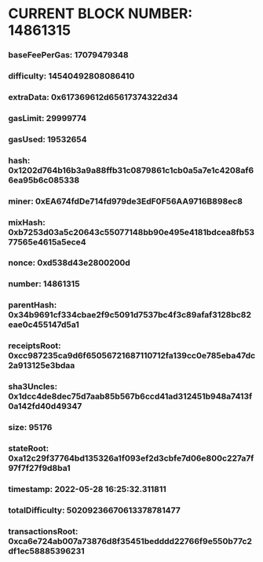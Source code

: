 # CURRENT BLOCK NUMBER: 14861315

### baseFeePerGas: 17079479348
### difficulty: 14540492808086410
### extraData: 0x617369612d65617374322d34
### gasLimit: 29999774
### gasUsed: 19532654
### hash: 0x1202d764b16b3a9a88ffb31c0879861c1cb0a5a7e1c4208af66ea95b6c085338
### miner: 0xEA674fdDe714fd979de3EdF0F56AA9716B898ec8
### mixHash: 0xb7253d03a5c20643c55077148bb90e495e4181bdcea8fb5377565e4615a5ece4
### nonce: 0xd538d43e2800200d
### number: 14861315
### parentHash: 0x34b9691cf334cbae2f9c5091d7537bc4f3c89afaf3128bc82eae0c455147d5a1
### receiptsRoot: 0xcc987235ca9d6f65056721687110712fa139cc0e785eba47dc2a913125e3bdaa
### sha3Uncles: 0x1dcc4de8dec75d7aab85b567b6ccd41ad312451b948a7413f0a142fd40d49347
### size: 95176
### stateRoot: 0xa12c29f37764bd135326a1f093ef2d3cbfe7d06e800c227a7f97f7f27f9d8ba1
### timestamp: 2022-05-28 16:25:32.311811
### totalDifficulty: 50209236670613378781477
### transactionsRoot: 0xca6e724ab007a73876d8f35451bedddd22766f9e550b77c2df1ec58885396231
